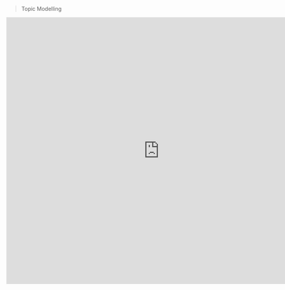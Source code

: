 > Topic Modelling
<iframe src="https://documents.cortext.net/bb86/bb86eed89596509e586e38ab5af4305b/52615/vislda.html#topic=1&lambda=0.59&term=" frameborder="0" style="overflow:hidden;border:1px solid #DDDDDD;" width="800" height="700" allowfullscreen></iframe> 
